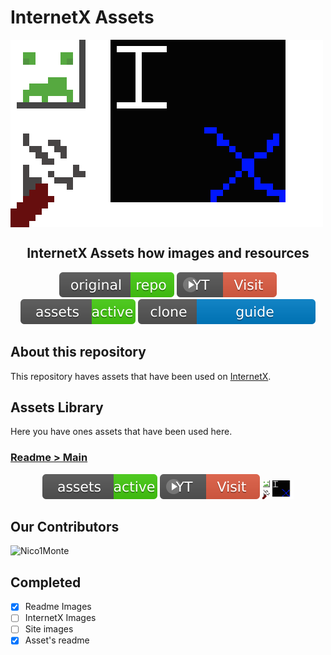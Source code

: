 # InternetX Assets

<img src="./assets/readme/main/internetx_assets.png" align="center"/>

<h2 align="center">InternetX Assets how images and resources</h2>
<p align="center">
<a href="https://github.com/InternetX-browser/InternetX.com"><img src="./assets/readme/main/original_repo.svg"/></a>
<a href="https://youtube.com/@InternetX-browser"><img src="./assets/readme/main/youtube_flash.svg"/></a>
<a href="./assets/"><img src="./assets/readme/main/assets_active.svg"/></a>
<a href="./specials/HOW_TO_CLONE.md"><img src="./assets/readme/main/clone_guide.svg"/></a>
</p>

## About this repository

This repository haves assets that have been used on [InternetX](https://github.com/InternetX-browser/InternetX.com).

## Assets Library

Here you have ones assets that have been used here.

### [Readme > Main](./assets/readme/main/)

<p align="center">
<a href="./assets/readme/main/assets_active.svg"><img src="./assets/readme/main/assets_active.svg"/></a>
<a href="./assets/readme/main/youtube_flash.svg"><img src="./assets/readme/main/youtube_flash.svg"/></a>
<a href="./assets/readme/main/internetx_assets.png"><img src="./assets/readme/main/internetx_assets.png" width="50" height="30"></a>
</p>

## Our Contributors

![Nico1Monte](https://avatars.githubusercontent.com/u/170886455?s=64&v=4)

## Completed

- [x] Readme Images
- [ ] InternetX Images
- [ ] Site images
- [x] Asset's readme